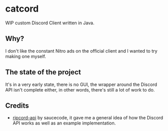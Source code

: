# catcord
WIP custom Discord Client written in Java.

## Why?
I don't like the constant Nitro ads on the official client and I wanted to try making one myself.

## The state of the project
It's in a very early state, there is no GUI, the wrapper around the Discord API isn't complete either, in other words, there's still a lot of work to do.

## Credits
- [ripcord-api](https://github.com/saucecode/ripcord-api) by saucecode, it gave me a general idea of how the Discord API works as well as an example implementation.